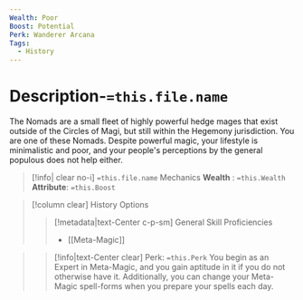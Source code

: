 ```yaml
---
Wealth: Poor
Boost: Potential
Perk: Wanderer Arcana
Tags:
  - History
---
```

# Description-`=this.file.name`
The Nomads are a small fleet of highly powerful hedge mages that exist outside of the Circles of Magi, but still within the Hegemony jurisdiction.  You are one of these Nomads. Despite powerful magic, your lifestyle is minimalistic and poor, and your people's perceptions by the general populous does not help either.
>[!info| clear no-i] `=this.file.name` Mechanics
>**Wealth** : `=this.Wealth`   
>**Attribute**: `=this.Boost`

>[!column clear] History Options
>> [!metadata|text-Center c-p-sm] General Skill Proficiencies
>> - [[Meta-Magic]]



>> [!info|text-Center clear] Perk: `=this.Perk`
>> You begin as an Expert in Meta-Magic, and you gain aptitude in it if you do not otherwise have it. Additionally, you can change your Meta-Magic spell-forms when you prepare your spells each day.  
